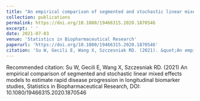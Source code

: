 ```yaml
---
title: "An empirical comparison of segmented and stochastic linear mixed effects models to estimate rapid disease progression in longitudinal biomarker studies"
collection: publications
permalink: https://doi.org/10.1080/19466315.2020.1870546
excerpt: ' '
date: 2021-07-03
venue: 'Statistics in Biopharmaceutical Research'
paperurl: 'https://doi.org/10.1080/19466315.2020.1870546'
citation: 'Su W, Gecili E, Wang X, Szczesniak RD. (2021). &quot;An empirical comparison of segmented and stochastic linear mixed effects models to estimate rapid disease progression in longitudinal biomarker studies.&quot; <i> Statistics in Biopharmaceutical Research</i>.'
---
```


Recommended citation: Su W, Gecili E, Wang X, Szczesniak RD. (2021) 
An empirical comparison of segmented and stochastic linear mixed effects models to estimate rapid disease progression in longitudinal biomarker studies,
Statistics in Biopharmaceutical Research, DOI: 10.1080/19466315.2020.1870546
